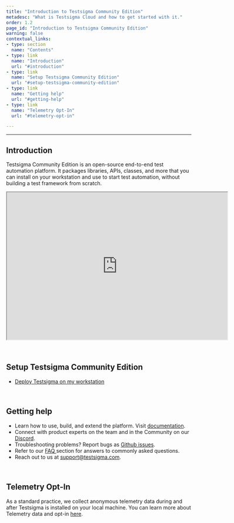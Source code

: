 ```yaml
---
title: "Introduction to Testsigma Community Edition"
metadesc: "What is Testsigma Cloud and how to get started with it."
order: 1.2
page_id: "Introduction to Testsigma Community Edition"
warning: false
contextual_links:
- type: section
  name: "Contents"
- type: link
  name: "Introduction"
  url: "#introduction"
- type: link
  name: "Setup Testsigma Community Edition"
  url: "#setup-testsigma-community-edition"
- type: link
  name: "Getting help"
  url: "#getting-help"
- type: link
  name: "Telemetry Opt-In"
  url: "#telemetry-opt-in"

---
```

---
## **Introduction**

Testsigma Community Edition is an open-source end-to-end test automation platform. It packages libraries, APIs, classes, and more that you can install on your workstation and use to start test automation, without building a test framework from scratch.

<iframe src="https://website-static.testsigma.com/assets/videos/Marketing_Video.mp4" width="600" height="400"></iframe>

&emsp;
## **Setup Testsigma Community Edition**
* [Deploy Testsigma on my workstation](https://testsigma.com/docs/getting-started/setup/overview/)


&emsp;
## **Getting help** 
* Learn how to use, build, and extend the platform. Visit [documentation](https://testsigma.com/docs/).
* Connect with product experts on the team and in the Community on our [Discord](https://discord.com/invite/5caWS7R6QX).
* Troubleshooting problems? Report bugs as [Github issues](https://github.com/testsigmahq/testsigma/issues).
* Refer to our [FAQ ](https://testsigma.com/docs/getting-started/faqs/) section for answers to commonly asked questions.
* Reach out to us at [support@testsigma.com](mailto:support@testsigma.com).

&emsp;
## **Telemetry Opt-In**

As a standard practice, we collect anonymous telemetry data during and after Testsigma is installed on your local machine. You can learn more about Telemetry data and opt-in [here](https://testsigma.com/docs/getting-started/telemetry/).



